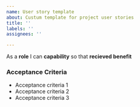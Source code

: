 ```yaml
---
name: User story template
about: Custum template for project user stories
title: ''
labels: ''
assignees: ''

---
```


As a **role** I can **capability** so that  **recieved benefit** 

### Acceptance Criteria

- Acceptance criteria 1
- Acceptance criteria 2
- Acceptance criteria 3
